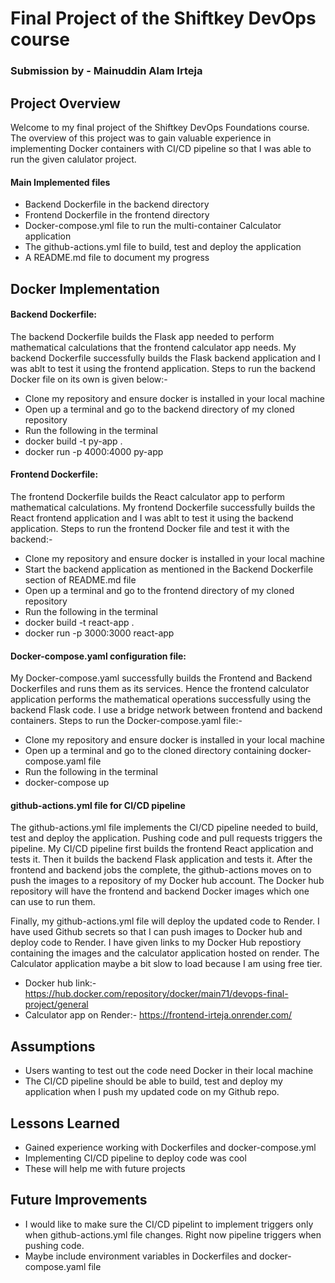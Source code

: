 # Final Project of the Shiftkey DevOps course
### Submission by - **Mainuddin Alam Irteja**

## Project Overview
Welcome to my final project of the Shiftkey DevOps Foundations course. The overview of this project was to gain valuable experience in implementing Docker containers with CI/CD pipeline so that I was able to run the given calulator project. 

#### Main Implemented files
* Backend Dockerfile in the backend directory
* Frontend Dockerfile in the frontend directory
* Docker-compose.yml file to run the multi-container Calculator application
* The github-actions.yml file to build, test and deploy the application
* A README.md file to document my progress

## Docker Implementation
#### Backend Dockerfile:
The backend Dockerfile builds the Flask app needed to perform mathematical calculations that the frontend calculator app needs. My backend Dockerfile successfully builds the Flask backend application and I was ablt to test it using the frontend application. Steps to run the backend Docker file on its own is given below:-
* Clone my repository and ensure docker is installed in your local machine
* Open up a terminal and go to the backend directory of my cloned repository
* Run the following in the terminal
* docker build -t py-app .    
* docker run -p 4000:4000 py-app  

#### Frontend Dockerfile:
The frontend Dockerfile builds the React calculator app to perform mathematical calculations. My frontend Dockerfile successfully builds the React frontend application and I was ablt to test it using the backend application. Steps to run the frontend Docker file and test it with the backend:-
* Clone my repository and ensure docker is installed in your local machine
* Start the backend application as mentioned in the Backend Dockerfile section of README.md file
* Open up a terminal and go to the frontend directory of my cloned repository
* Run the following in the terminal
* docker build -t react-app .    
* docker run -p 3000:3000 react-app    

#### Docker-compose.yaml configuration file:
My Docker-compose.yaml successfully builds the Frontend and Backend Dockerfiles and runs them as its services. Hence the frontend calculator application performs the mathematical operations successfully using the backend Flask code. I use a bridge network between frontend and backend containers. Steps to run the Docker-compose.yaml file:-
* Clone my repository and ensure docker is installed in your local machine
* Open up a terminal and go to the cloned directory containing docker-compose.yaml file
* Run the following in the terminal
* docker-compose up

#### github-actions.yml file for CI/CD pipeline
The github-actions.yml file implements the CI/CD pipeline needed to build, test and deploy the application. Pushing code and pull requests triggers the pipeline. My CI/CD pipeline first builds the frontend React application and tests it. Then it builds the backend Flask application and tests it. After the frontend and backend jobs the complete, the github-actions moves on to push the images to a repository of my Docker hub account. The Docker hub repository will have the frontend and backend Docker images which one can use to run them. 

Finally, my github-actions.yml file will deploy the updated code to Render. I have used Github secrets so that I can push images to Docker hub and deploy code to Render. I have given links to my Docker Hub repostiory containing the images and the calculator application hosted on render. The Calculator application maybe a bit slow to load because I am using free tier.
* Docker hub link:- https://hub.docker.com/repository/docker/main71/devops-final-project/general
* Calculator app on Render:- https://frontend-irteja.onrender.com/

## Assumptions
* Users wanting to test out the code need Docker in their local machine
* The CI/CD pipeline should be able to build, test and deploy my application when I push my updated code on my Github repo.

## Lessons Learned
* Gained experience working with Dockerfiles and docker-compose.yml
* Implementing CI/CD pipeline to deploy code was cool
* These will help me with future projects

## Future Improvements
* I would like to make sure the CI/CD pipelint to implement triggers only when github-actions.yml file changes. Right now pipeline triggers when pushing code.
* Maybe include environment variables in Dockerfiles and docker-compose.yaml file